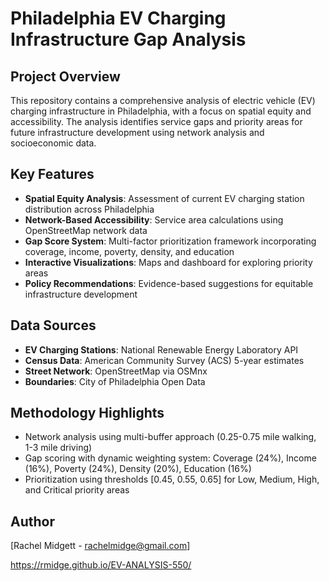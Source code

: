 # Philadelphia EV Charging Infrastructure Gap Analysis

## Project Overview
This repository contains a comprehensive analysis of electric vehicle (EV) charging infrastructure in Philadelphia, with a focus on spatial equity and accessibility. The analysis identifies service gaps and priority areas for future infrastructure development using network analysis and socioeconomic data.

## Key Features
- **Spatial Equity Analysis**: Assessment of current EV charging station distribution across Philadelphia
- **Network-Based Accessibility**: Service area calculations using OpenStreetMap network data
- **Gap Score System**: Multi-factor prioritization framework incorporating coverage, income, poverty, density, and education
- **Interactive Visualizations**: Maps and dashboard for exploring priority areas
- **Policy Recommendations**: Evidence-based suggestions for equitable infrastructure development


## Data Sources
- **EV Charging Stations**: National Renewable Energy Laboratory API
- **Census Data**: American Community Survey (ACS) 5-year estimates
- **Street Network**: OpenStreetMap via OSMnx
- **Boundaries**: City of Philadelphia Open Data

## Methodology Highlights
- Network analysis using multi-buffer approach (0.25-0.75 mile walking, 1-3 mile driving)
- Gap scoring with dynamic weighting system: Coverage (24%), Income (16%), Poverty (24%), Density (20%), Education (16%)
- Prioritization using thresholds [0.45, 0.55, 0.65] for Low, Medium, High, and Critical priority areas

## Author
[Rachel Midgett - rachelmidge@gmail.com]

https://rmidge.github.io/EV-ANALYSIS-550/